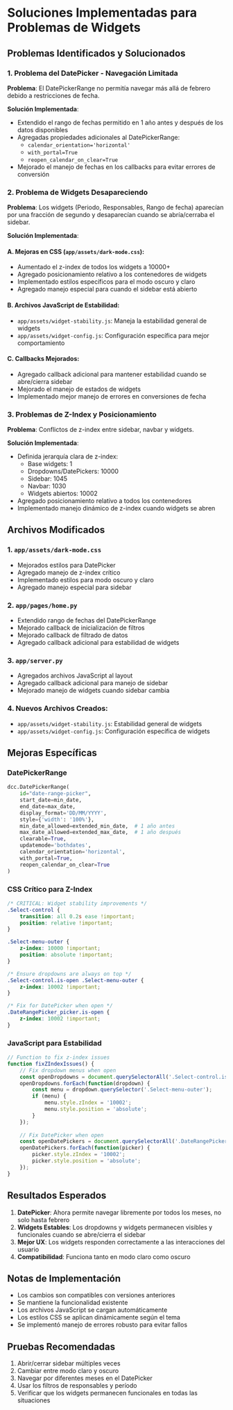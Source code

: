 # Soluciones Implementadas para Problemas de Widgets

## Problemas Identificados y Solucionados

### 1. Problema del DatePicker - Navegación Limitada

**Problema**: El DatePickerRange no permitía navegar más allá de febrero debido a restricciones de fecha.

**Solución Implementada**:
- Extendido el rango de fechas permitido en 1 año antes y después de los datos disponibles
- Agregadas propiedades adicionales al DatePickerRange:
  - `calendar_orientation='horizontal'`
  - `with_portal=True`
  - `reopen_calendar_on_clear=True`
- Mejorado el manejo de fechas en los callbacks para evitar errores de conversión

### 2. Problema de Widgets Desapareciendo

**Problema**: Los widgets (Periodo, Responsables, Rango de fecha) aparecían por una fracción de segundo y desaparecían cuando se abría/cerraba el sidebar.

**Solución Implementada**:

#### A. Mejoras en CSS (`app/assets/dark-mode.css`):
- Aumentado el z-index de todos los widgets a 10000+
- Agregado posicionamiento relativo a los contenedores de widgets
- Implementado estilos específicos para el modo oscuro y claro
- Agregado manejo especial para cuando el sidebar está abierto

#### B. Archivos JavaScript de Estabilidad:
- `app/assets/widget-stability.js`: Maneja la estabilidad general de widgets
- `app/assets/widget-config.js`: Configuración específica para mejor comportamiento

#### C. Callbacks Mejorados:
- Agregado callback adicional para mantener estabilidad cuando se abre/cierra sidebar
- Mejorado el manejo de estados de widgets
- Implementado mejor manejo de errores en conversiones de fecha

### 3. Problemas de Z-Index y Posicionamiento

**Problema**: Conflictos de z-index entre sidebar, navbar y widgets.

**Solución Implementada**:
- Definida jerarquía clara de z-index:
  - Base widgets: 1
  - Dropdowns/DatePickers: 10000
  - Sidebar: 1045
  - Navbar: 1030
  - Widgets abiertos: 10002
- Agregado posicionamiento relativo a todos los contenedores
- Implementado manejo dinámico de z-index cuando widgets se abren

## Archivos Modificados

### 1. `app/assets/dark-mode.css`
- Mejorados estilos para DatePicker
- Agregado manejo de z-index crítico
- Implementado estilos para modo oscuro y claro
- Agregado manejo especial para sidebar

### 2. `app/pages/home.py`
- Extendido rango de fechas del DatePickerRange
- Mejorado callback de inicialización de filtros
- Mejorado callback de filtrado de datos
- Agregado callback adicional para estabilidad de widgets

### 3. `app/server.py`
- Agregados archivos JavaScript al layout
- Agregado callback adicional para manejo de sidebar
- Mejorado manejo de widgets cuando sidebar cambia

### 4. Nuevos Archivos Creados:
- `app/assets/widget-stability.js`: Estabilidad general de widgets
- `app/assets/widget-config.js`: Configuración específica de widgets

## Mejoras Específicas

### DatePickerRange
```python
dcc.DatePickerRange(
    id="date-range-picker",
    start_date=min_date,
    end_date=max_date,
    display_format='DD/MM/YYYY',
    style={'width': '100%'},
    min_date_allowed=extended_min_date,  # 1 año antes
    max_date_allowed=extended_max_date,  # 1 año después
    clearable=True,
    updatemode='bothdates',
    calendar_orientation='horizontal',
    with_portal=True,
    reopen_calendar_on_clear=True
)
```

### CSS Crítico para Z-Index
```css
/* CRITICAL: Widget stability improvements */
.Select-control {
    transition: all 0.2s ease !important;
    position: relative !important;
}

.Select-menu-outer {
    z-index: 10000 !important;
    position: absolute !important;
}

/* Ensure dropdowns are always on top */
.Select-control.is-open .Select-menu-outer {
    z-index: 10002 !important;
}

/* Fix for DatePicker when open */
.DateRangePicker_picker.is-open {
    z-index: 10002 !important;
}
```

### JavaScript para Estabilidad
```javascript
// Function to fix z-index issues
function fixZIndexIssues() {
    // Fix dropdown menus when open
    const openDropdowns = document.querySelectorAll('.Select-control.is-open');
    openDropdowns.forEach(function(dropdown) {
        const menu = dropdown.querySelector('.Select-menu-outer');
        if (menu) {
            menu.style.zIndex = '10002';
            menu.style.position = 'absolute';
        }
    });
    
    // Fix DatePicker when open
    const openDatePickers = document.querySelectorAll('.DateRangePicker_picker');
    openDatePickers.forEach(function(picker) {
        picker.style.zIndex = '10002';
        picker.style.position = 'absolute';
    });
}
```

## Resultados Esperados

1. **DatePicker**: Ahora permite navegar libremente por todos los meses, no solo hasta febrero
2. **Widgets Estables**: Los dropdowns y widgets permanecen visibles y funcionales cuando se abre/cierra el sidebar
3. **Mejor UX**: Los widgets responden correctamente a las interacciones del usuario
4. **Compatibilidad**: Funciona tanto en modo claro como oscuro

## Notas de Implementación

- Los cambios son compatibles con versiones anteriores
- Se mantiene la funcionalidad existente
- Los archivos JavaScript se cargan automáticamente
- Los estilos CSS se aplican dinámicamente según el tema
- Se implementó manejo de errores robusto para evitar fallos

## Pruebas Recomendadas

1. Abrir/cerrar sidebar múltiples veces
2. Cambiar entre modo claro y oscuro
3. Navegar por diferentes meses en el DatePicker
4. Usar los filtros de responsables y período
5. Verificar que los widgets permanecen funcionales en todas las situaciones
